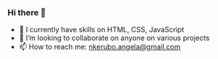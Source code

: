 ### Hi there 👋

- 🔭 I currently have skills on HTML, CSS, JavaScript
- 👯 I’m looking to collaborate on anyone on various projects
- 📫 How to reach me: nkerubo.angela@gmail.com 

